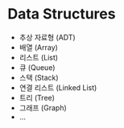 # Data Structures
* 추상 자료형 (ADT)
* 배열 (Array)
* 리스트 (List)
* 큐 (Queue)
* 스택 (Stack)
* 연결 리스트 (Linked List)
* 트리 (Tree)
* 그래프 (Graph)
* ...